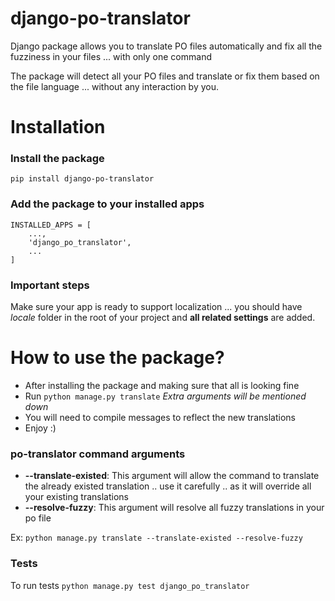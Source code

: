 # django-po-translator

Django package allows you to translate PO files automatically and fix all the fuzziness in your files ... with only one command

The package will detect all your PO files and translate or fix them based on the file language ... without any interaction by you.


# Installation

### Install the package

```
pip install django-po-translator

```

### Add the package to your installed apps

```
INSTALLED_APPS = [
    ..., 
    'django_po_translator',
    ...
]
```

### Important steps

Make sure your app is ready to support localization ... you should have *locale* folder in the root of your project and **all related settings** are added.


# How to use the package?

- After installing the package and making sure that all is looking fine
- Run ` python manage.py translate ` *Extra arguments will be mentioned down*
- You will need to compile messages to reflect the new translations
- Enjoy :) 

### po-translator command arguments

- **--translate-existed**: This argument will allow the command to translate the already existed translation .. use it carefully .. as it will override all your existing translations
- **--resolve-fuzzy**: This argument will resolve all fuzzy translations in your po file

Ex: ` python manage.py translate --translate-existed --resolve-fuzzy `


### Tests

To run tests ` python manage.py test django_po_translator `